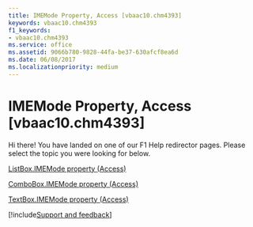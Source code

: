 ```yaml
---
title: IMEMode Property, Access [vbaac10.chm4393]
keywords: vbaac10.chm4393
f1_keywords:
- vbaac10.chm4393
ms.service: office
ms.assetid: 9066b780-9828-44fa-be37-630afcf8ea6d
ms.date: 06/08/2017
ms.localizationpriority: medium
---
```



# IMEMode Property, Access [vbaac10.chm4393]

Hi there! You have landed on one of our F1 Help redirector pages. Please select the topic you were looking for below.

[ListBox.IMEMode property (Access)](https://msdn.microsoft.com/library/82f9dc6e-7132-d98c-7c5f-6ed2f0b1e552%28Office.15%29.aspx)

[ComboBox.IMEMode property (Access)](https://msdn.microsoft.com/library/117b9f33-004e-40f9-7ec9-bb397fda33c0%28Office.15%29.aspx)

[TextBox.IMEMode property (Access)](https://msdn.microsoft.com/library/fa4adf03-7c20-eade-4a28-e3c3ac64ebc3%28Office.15%29.aspx)

[!include[Support and feedback](~/includes/feedback-boilerplate.md)]